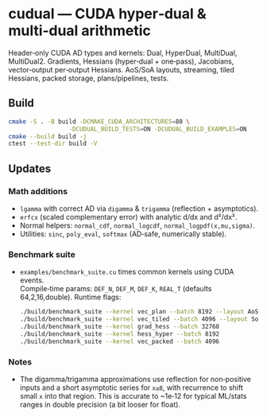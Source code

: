 # cudual — CUDA hyper‑dual & multi‑dual arithmetic

Header‑only CUDA AD types and kernels: Dual, HyperDual, MultiDual, MultiDual2.
Gradients, Hessians (hyper‑dual + one‑pass), Jacobians, vector‑output per‑output Hessians.
AoS/SoA layouts, streaming, tiled Hessians, packed storage, plans/pipelines, tests.

## Build
```bash
cmake -S . -B build -DCMAKE_CUDA_ARCHITECTURES=80 \
                 -DCUDUAL_BUILD_TESTS=ON -DCUDUAL_BUILD_EXAMPLES=ON
cmake --build build -j
ctest --test-dir build -V
```

## Updates
### Math additions
- `lgamma` with correct AD via `digamma` & `trigamma` (reflection + asymptotics).
- `erfcx` (scaled complementary error) with analytic d/dx and d²/dx².
- Normal helpers: `normal_cdf`, `normal_logcdf`, `normal_logpdf(x,mu,sigma)`.
- Utilities: `sinc`, `poly_eval`, `softmax` (AD‑safe, numerically stable).

### Benchmark suite
- `examples/benchmark_suite.cu` times common kernels using CUDA events.\
  Compile‑time params: `DEF_N`, `DEF_M`, `DEF_K`, `REAL_T` (defaults 64,2,16,double).
  Runtime flags:
  ```bash
  ./build/benchmark_suite --kernel vec_plan --batch 8192 --layout AoS --chunkS 1024 --chunkP 128 --streams 1
  ./build/benchmark_suite --kernel vec_tiled --batch 4096 --layout SoA --chunkS 512 --chunkP 64
  ./build/benchmark_suite --kernel grad_hess --batch 32768
  ./build/benchmark_suite --kernel hess_hyper --batch 8192
  ./build/benchmark_suite --kernel vec_packed --batch 4096
  ```

### Notes
- The digamma/trigamma approximations use reflection for non‑positive inputs and a short asymptotic series for `x≥8`, with recurrence to shift small `x` into that region. This is accurate to ~1e‑12 for typical ML/stats ranges in double precision (a bit looser for float).

